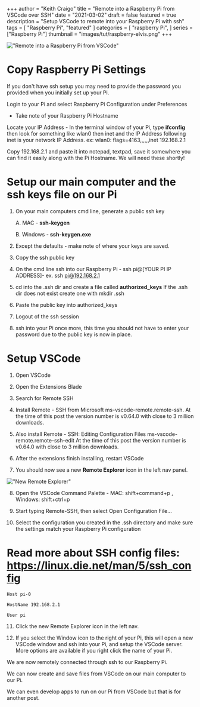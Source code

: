 +++
author = "Keith Craigo"
title = "Remote into a Raspberry Pi from VSCode over SSH"
date = "2021-03-02"
draft = false
featured = true
description = "Setup VSCode to remote into your Raspberry Pi with ssh"
tags = [
    "Raspberry Pi",
    "featured"
]
categories = [
    "raspberry Pi",
]
series = ["Raspberry Pi"]
thumbnail = "images/tut/raspberry-elvis.png"
+++

!["Remote into a Raspberry Pi from VSCode"](/images/tut/raspberry-elvis.png "Remote into a Raspberry Pi from VSCode")

# Copy Raspberry Pi Settings
If you don't have ssh setup you may need to provide the password you provided when you initially set up your Pi.

Login to your Pi and select Raspberry Pi Configuration under Preferences
* Take note of your Raspberry Pi Hostname 

Locate your IP Address - In the terminal window of your Pi, type **ifconfig** then look for something like wlan0 then inet and the IP Address following inet is your network IP Address. ex: wlan0: flags=4163,,,,,,inet 192.168.2.1

Copy 192.168.2.1 and paste it into notepad, textpad, save it somewhere you can find it easily along with the Pi Hostname. We will need these shortly!

# Setup our main computer and the ssh keys file on our Pi

1. On your main computers cmd line, generate a public ssh key

    A. MAC - **ssh-keygen**

    B. Windows - **ssh-keygen.exe**

2.  Except the defaults - make note of where your keys are saved.

3. Copy the ssh public key

4. On the cmd line ssh into our Raspberry Pi - ssh pi@[YOUR PI IP ADDRESS]- ex. ssh pi@192.168.2.1

5. cd into the .ssh dir and create a file called **authorized_keys**
If the .ssh dir does not exist create one with mkdir .ssh

6. Paste the public key into authorized_keys

7. Logout of the ssh session 

8. ssh into your Pi once more, this time you should not have to enter your password due to the public key is now in place.

# Setup VSCode

1. Open VSCode

2. Open the Extensions Blade

3. Search for Remote SSH

4. Install Remote - SSH from Microsoft ms-vscode-remote.remote-ssh. At the time of this post the version number is v0.64.0 with close to 3 million downloads.

5. Also install Remote - SSH: Editing Configuration Files ms-vscode-remote.remote-ssh-edit At the time of this post the version number is v0.64.0 with close to 3 million downloads.

6. After the extensions finish installing, restart VSCode

7. You should now see a new **Remote Explorer** icon in the left nav panel.

!["New Remote Explorer"](/images/tut/remote-blade.png "New Remote Explorer")

8. Open the VSCode Command Palette - MAC: shift+command+p , Windows: shift+ctrl+p

9. Start typing Remote-SSH, then select Open Configuration File... 

10. Select the configuration you created in the .ssh directory and make sure the settings match your Raspberry Pi configuration

# Read more about SSH config files: https://linux.die.net/man/5/ssh_config

    Host pi-0

    HostName 192.168.2.1

    User pi

11. Click the new Remote Explorer icon in the left nav.

12. If you select the Window icon to the right of your Pi, this will open a new VSCode window and ssh into your Pi, and setup the VSCode server. More options are available if you right click the name of your Pi.

We are now remotely connected through ssh to our Raspberry Pi.

We can now create and save files from VSCode on our main computer to our Pi. 

We can even develop apps to run on our Pi from VSCode but that is for another post.